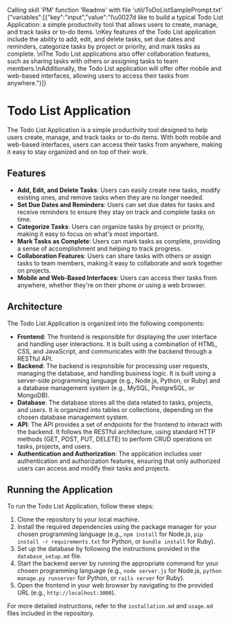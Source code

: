 Calling skill 'PM' function 'Readme' with file 'util/ToDoListSamplePrompt.txt'
{"variables":[{"key":"input","value":"I\u0027d like to build a typical Todo List Application: a simple productivity tool that allows users to create, manage, and track tasks or to-do items. \nKey features of the Todo List application include the ability to add, edit, and delete tasks, set due dates and reminders, categorize tasks by project or priority, and mark tasks as complete. \nThe Todo List applications also offer collaboration features, such as sharing tasks with others or assigning tasks to team members.\nAdditionally, the Todo List application will offer offer mobile and web-based interfaces, allowing users to access their tasks from anywhere."}]}
# Todo List Application

The Todo List Application is a simple productivity tool designed to help users create, manage, and track tasks or to-do items. With both mobile and web-based interfaces, users can access their tasks from anywhere, making it easy to stay organized and on top of their work.

## Features

- **Add, Edit, and Delete Tasks**: Users can easily create new tasks, modify existing ones, and remove tasks when they are no longer needed.
- **Set Due Dates and Reminders**: Users can set due dates for tasks and receive reminders to ensure they stay on track and complete tasks on time.
- **Categorize Tasks**: Users can organize tasks by project or priority, making it easy to focus on what's most important.
- **Mark Tasks as Complete**: Users can mark tasks as complete, providing a sense of accomplishment and helping to track progress.
- **Collaboration Features**: Users can share tasks with others or assign tasks to team members, making it easy to collaborate and work together on projects.
- **Mobile and Web-Based Interfaces**: Users can access their tasks from anywhere, whether they're on their phone or using a web browser.

## Architecture

The Todo List Application is organized into the following components:

- **Frontend**: The frontend is responsible for displaying the user interface and handling user interactions. It is built using a combination of HTML, CSS, and JavaScript, and communicates with the backend through a RESTful API.
- **Backend**: The backend is responsible for processing user requests, managing the database, and handling business logic. It is built using a server-side programming language (e.g., Node.js, Python, or Ruby) and a database management system (e.g., MySQL, PostgreSQL, or MongoDB).
- **Database**: The database stores all the data related to tasks, projects, and users. It is organized into tables or collections, depending on the chosen database management system.
- **API**: The API provides a set of endpoints for the frontend to interact with the backend. It follows the RESTful architecture, using standard HTTP methods (GET, POST, PUT, DELETE) to perform CRUD operations on tasks, projects, and users.
- **Authentication and Authorization**: The application includes user authentication and authorization features, ensuring that only authorized users can access and modify their tasks and projects.

## Running the Application

To run the Todo List Application, follow these steps:

1. Clone the repository to your local machine.
2. Install the required dependencies using the package manager for your chosen programming language (e.g., `npm install` for Node.js, `pip install -r requirements.txt` for Python, or `bundle install` for Ruby).
3. Set up the database by following the instructions provided in the `database_setup.md` file.
4. Start the backend server by running the appropriate command for your chosen programming language (e.g., `node server.js` for Node.js, `python manage.py runserver` for Python, or `rails server` for Ruby).
5. Open the frontend in your web browser by navigating to the provided URL (e.g., `http://localhost:3000`).

For more detailed instructions, refer to the `installation.md` and `usage.md` files included in the repository.
